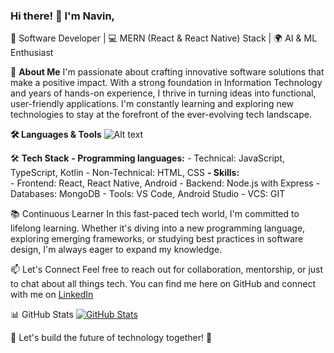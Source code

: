 ### Hi there! 👋 I'm Navin,

🚀 Software Developer | 💻 MERN (React & React Native) Stack | 🌍 AI & ML Enthusiast

🌟 **About Me**
I'm passionate about crafting innovative software solutions that make a positive impact. With a strong foundation in Information Technology and years of hands-on experience, I thrive in turning ideas into functional, user-friendly applications. I'm constantly learning and exploring new technologies to stay at the forefront of the ever-evolving tech landscape.

**🛠️ Languages & Tools**
![Alt text](https://www.javascript.com/)

🛠️ **Tech Stack**
**- Programming languages:**
    - Technical: JavaScript, TypeScript, Kotlin
    - Non-Technical: HTML, CSS
**- Skills:**   
    - Frontend: React, React Native, Android
    - Backend: Node.js with Express
    - Databases: MongoDB
    - Tools: VS Code, Android Studio
    - VCS: GIT

📚 Continuous Learner
In this fast-paced tech world, I'm committed to lifelong learning. Whether it's diving into a new programming language, exploring emerging frameworks, or studying best practices in software design, I'm always eager to expand my knowledge.
    
📫 Let's Connect
Feel free to reach out for collaboration, mentorship, or just to chat about all things tech. You can find me here on GitHub and connect with me on [LinkedIn](https://www.linkedin.com/in/navin-prasanth-r-1b6b1321b/)

📊 GitHub Stats
[![GitHub Stats](https://github-readme-stats.vercel.app/api?username=navinym10&show_icons=true&theme=dark)](https://github.com/navinym10)

🚀 Let's build the future of technology together! 🌟
